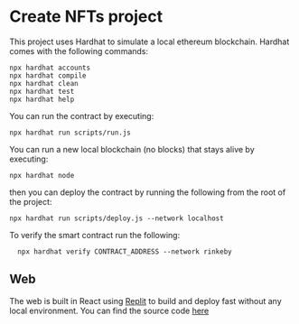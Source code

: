 # Create NFTs project

This project uses Hardhat to simulate a local ethereum blockchain. Hardhat comes with the following commands:

```shell
npx hardhat accounts
npx hardhat compile
npx hardhat clean
npx hardhat test
npx hardhat help
```

You can run the contract by executing:

```shell
npx hardhat run scripts/run.js
```

You can run a new local blockchain (no blocks) that stays alive by executing:

```shell
npx hardhat node
```

then you can deploy the contract by running the following from the root of the project:

```shell
npx hardhat run scripts/deploy.js --network localhost
```

To verify the smart contract run the following:

```shell
  npx hardhat verify CONTRACT_ADDRESS --network rinkeby
```

## Web

The web is built in React using [Replit](https://replit.com/) to build and deploy fast without any local environment. You can find the source code [here](./web)
